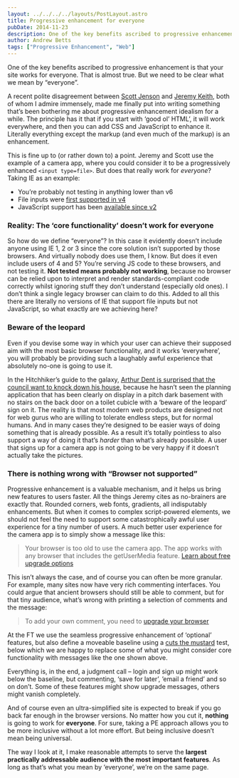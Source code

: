 ```yaml
---
layout: ../../../../layouts/PostLayout.astro
title: Progressive enhancement for everyone
pubDate: 2014-11-23
description: One of the key benefits ascribed to progressive enhancement is that your site works for everyone. That is almost true. But we need to be clear what we mean by “everyone”.
author: Andrew Betts
tags: ["Progressive Enhancement", "Web"]
---
```


One of the key benefits ascribed to progressive enhancement is that your site works for everyone. That is almost true. But we need to be clear what we mean by “everyone”.

A recent polite disagreement between [Scott Jenson](https://plus.google.com/+ScottJenson/posts/S23BqQsEuvR) and [Jeremy Keith](https://adactio.com/journal/7774), both of whom I admire immensely, made me finally put into writing something that’s been bothering me about progressive enhancement idealism for a while. The principle has it that if you start with ‘good ol’ HTML’, it will work everywhere, and then you can add CSS and JavaScript to enhance it. Literally everything except the markup (and even much of the markup) is an enhancement.

This is fine up to (or rather down to) a point. Jeremy and Scott use the example of a camera app, where you could consider it to be a progressively enhanced `<input type=file>`. But does that really work for _everyone_? Taking IE as an example:

*   You’re probably not testing in anything lower than v6
*   File inputs were [first supported in v4](http://en.wikipedia.org/wiki/File_select#Browser_limitations)
*   JavaScript support has been [available since v2](http://web.archive.org/web/20090418194454/http://www.microsoft.com/windows/IE/community/columns/historyofie.mspx)

### Reality: The ‘core functionality’ doesn’t work for everyone

So how do we define “everyone”? In this case it evidently doesn’t include anyone using IE 1, 2 or 3 since the core solution isn’t supported by those browsers. And virtually nobody does use them, I know. But does it even include users of 4 and 5? You’re serving JS code to these browsers, and not testing it. **Not tested means probably not working**, because no browser can be relied upon to interpret and render standards-compliant code correctly whilst ignoring stuff they don’t understand (especially old ones). I don’t think a single legacy browser can claim to do this. Added to all this there are literally no versions of IE that support file inputs but not JavaScript, so what exactly are we achieving here?

### Beware of the leopard

Even if you devise some way in which your user can achieve their supposed aim with the most basic browser functionality, and it works ‘everywhere’, you will probably be providing such a laughably awful experience that absolutely no-one is going to use it.

In the Hitchhiker’s guide to the galaxy, [Arthur Dent is surprised that the council want to knock down his house](http://youtu.be/HNmIQX_ImgM?t=49s), because he hasn’t seen the planning application that has been clearly on display in a pitch dark basement with no stairs on the back door on a toilet cubicle with a ‘beware of the leopard’ sign on it. The reality is that most modern web products are designed not for web gurus who are willing to tolerate endless steps, but for normal humans. And in many cases they’re designed to be easier ways of doing something that is already possible. As a result it’s totally pointless to also support a way of doing it that’s _harder_ than what’s already possible. A user that signs up for a camera app is not going to be very happy if it doesn’t actually take the pictures.

### There is nothing wrong with “Browser not supported”

Progressive enhancement is a valuable mechanism, and it helps us bring new features to users faster. All the things Jeremy cites as no-brainers are exactly that. Rounded corners, web fonts, gradients, all indisputably enhancements. But when it comes to complex script-powered elements, we should not feel the need to support some catastrophically awful user experience for a tiny number of users. A much better user experience for the camera app is to simply show a message like this:

> Your browser is too old to use the camera app. The app works with any browser that includes the getUserMedia feature. [Learn about free upgrade options](#)

This isn’t always the case, and of course you can often be more granular. For example, many sites now have very rich commenting interfaces. You could argue that ancient browsers should still be able to comment, but for that tiny audience, what’s wrong with printing a selection of comments and the message:

> To add your own comment, you need to [upgrade your browser](#)

At the FT we use the seamless progressive enhancement of ‘optional’ features, but also define a moveable baseline using a [cuts the mustard](http://responsivenews.co.uk/post/18948466399/cutting-the-mustard) test, below which we are happy to replace some of what you might consider core functionality with messages like the one shown above.

Everything is, in the end, a judgment call – login and sign up might work below the baseline, but commenting, ‘save for later’, ’email a friend’ and so on don’t. Some of these features might show upgrade messages, others might vanish completely.

And of course even an ultra-simplified site is expected to break if you go back far enough in the browser versions. No matter how you cut it, **nothing** is going to work for **everyone**. For sure, taking a PE approach allows you to be more inclusive without a lot more effort. But being inclusive doesn’t mean being universal.

The way I look at it, I make reasonable attempts to serve the **largest practically addressable audience with the most important features**. As long as that’s what you mean by ‘everyone’, we’re on the same page.
